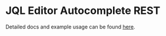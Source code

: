 # JQL Editor Autocomplete REST

Detailed docs and example usage can be found [here](https://atlaskit.atlassian.com/packages/jql/jql-editor-autocomplete-rest).
